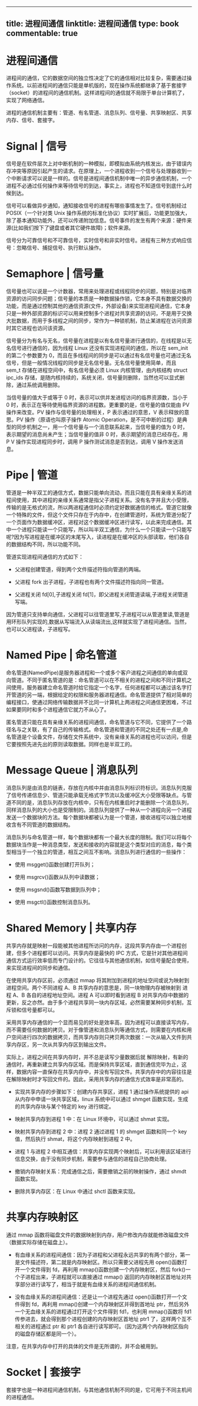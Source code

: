 
---
title: 进程间通信
linktitle: 进程间通信
type: book
commentable: true
---

# 进程间通信

进程间的通信，它的数据空间的独立性决定了它的通信相对比较复杂，需要通过操作系统。以前进程间的通信只能是单机版的，现在操作系统都继承了基于套接字（socket）的进程间的通信机制。这样进程间的通信就不局限于单台计算机了，实现了网络通信。

进程的通信机制主要有：管道、有名管道、消息队列、信号量、共享映射区、共享内存、信号、套接字。

# Signal | 信号

信号是在软件层次上对中断机制的一种模拟，即模拟由系统内核发出，由于错误内存冲突等原因引起产生的请求。在原理上，一个进程收到一个信号与处理器收到一个中断请求可以说是一样的。信号是进程间通信机制中唯一的异步通信机制，一个进程不必通过任何操作来等待信号的到达，事实上，进程也不知道信号到底什么时候到达。

信号可以看做异步通知，通知接收信号的进程有哪些事情发生了。信号机制经过 POSIX（一个针对类 Unix 操作系统的标准化协议）实时扩展后，功能更加强大，除了基本通知功能外，还可以传递附加信息。信号事件的发生有两个来源：硬件来源(比如我们按下了键盘或者其它硬件故障)；软件来源。

信号分为可靠信号和不可靠信号，实时信号和非实时信号。进程有三种方式响应信号：忽略信号、捕捉信号、执行默认操作。

# Semaphore | 信号量

信号量也可以说是一个计数器，常用来处理进程或线程同步的问题，特别是对临界资源的访问同步问题；信号量的本质是一种数据操作锁，它本身不具有数据交换的功能，而是通过控制其他的通信资源(文件，外部设备)来实现进程间通信，它本身只是一种外部资源的标识可以用来控制多个进程对共享资源的访问，不是用于交换大批数据，而用于多线程之间的同步，常作为一种锁机制，防止某进程在访问资源时其它进程也访问该资源。

信号量分为有名与无名，信号量在进程是以有名信号量进行通信的，在线程是以无名信号进行通信的，因为线程 Linux 还没有实现进程间的通信，所以在 sem_init 的第二个参数要为 0，而且在多线程间的同步是可以通过有名信号量也可通过无名信号，但是一般情况线程的同步是无名信号量。无名信号量使用简单，而且 sem_t 存储在进程空间中，有名信号量必须 Linux 内核管理，由内核结构 struct ipc_ids 存储，是随内核持续的，系统关闭，信号量则删除，当然也可以显式删除，通过系统调用删除。

当信号量的值大于或等于 0 时，表示可以供并发进程访问的临界资源数，当小于 0 时，表示正在等待使用临界资源的进程数。更重要的是，信号量的值仅能由 PV 操作来改变。PV 操作与信号量的处理相关，P 表示通过的意思，V 表示释放的意思。PV 操作（原语也叫原子操作 Atomic Operation，是不可中断的过程）是典型的同步机制之一，用一个信号量与一个消息联系起来，当信号量的值为 0 时，表示期望的消息尚未产生；当信号量的值非 0 时，表示期望的消息已经存在。用 P V 操作实现进程同步时，调用 P 操作测试消息是否到达，调用 V 操作发送消息。

# Pipe | 管道

管道是一种半双工的通信方式，数据只能单向流动，而且只能在具有亲缘关系的进程间使用，其中进程的亲缘关系通常是指父子进程关系。没有名字并且大小受限，传输的是无格式的流，所以两进程通信时必须约定好数据通信的格式。管道它就像一个特殊的文件，但这个文件只存在于内存中，在创建管道时，系统为管道分配了一个页面作为数据缓冲区，进程对这个数据缓冲区进行读写，以此来完成通信。其中一个进程只能读一个只能写，所以叫半双工通信，为什么一个只能读一个只能写呢?因为写进程是在缓冲区的末尾写入，读进程是在缓冲区的头部读取，他们各自 的数据结构不同，所以功能不同。

管道实现进程间通信的方式如下：

- 父进程创建管道，得到两个⽂件描述符指向管道的两端。

- 父进程 fork 出子进程，⼦进程也有两个⽂件描述符指向同⼀管道。

- 父进程关闭 fd[0],子进程关闭 fd[1]，即⽗进程关闭管道读端,⼦进程关闭管道写端。

因为管道只支持单向通信，⽗进程可以往管道⾥写,⼦进程可以从管道⾥读,管道是⽤环形队列实现的,数据从写端流⼊从读端流出,这样就实现了进程间通信。当然，也可以父进程读，子进程写。

# Named Pipe | 命名管道

命名管道(NamedPipe)是服务器进程和一个或多个客户进程之间通信的单向或双向管道。不同于匿名管道的是：命名管道可以在不相关的进程之间和不同计算机之间使用，服务器建立命名管道时给它指定一个名字，任何进程都可以通过该名字打开管道的另一端，根据给定的权限和服务器进程通信。命名管道提供了相对简单的编程接口，使通过网络传输数据并不比同一计算机上两进程之间通信更困难，不过如果要同时和多个进程通信它就力不从心了。

匿名管道只能在具有亲缘关系的进程间通信，命名管道与它不同，它提供了一个路径名与之关联，有了自己的传输格式。命名管道和管道的不同之处还有一点是,命名管道是个设备文件，存储在文件系统中，没有亲缘关系的进程也可以访问，但是它要按照先进先出的原则读取数据。同样也是半双工的。

# Message Queue | 消息队列

消息队列是由消息的链表，存放在内核中并由消息队列标识符标识。消息队列克服了信号传递信息少、管道只能承载无格式字节流以及缓冲区大小受限等缺点。与管道不同的是，消息队列存放在内核中，只有在内核重启时才能删除一个消息队列，同样消息队列的大小也是受限制的。消息队列提供了一种从一个进程向另一个进程发送一个数据块的方法。每个数据块都被认为是一个管道，接收进程可以独立地接收含有不同管道的数据结构。

消息队列与命名管道一样，每个数据块都有一个最大长度的限制。我们可以将每个数据块当作是一种消息类型，发送和接收的内容就是这个类型对应的消息，每个类型相当于一个独立的管道，相互之间互不影响。消息队列进行通信的一些操作：

- 使用 msgget()函数创建打开队列；

- 使用 msgrcv()函数从队列中读数据；

- 使用 msgsnd()函数写数据到队列中；

- 使用 msgctl()函数控制消息队列。

# Shared Memory | 共享内存

共享内存就是映射一段能被其他进程所访问的内存，这段共享内存由一个进程创建，但多个进程都可以访问。共享内存是最快的 IPC 方式，它是针对其他进程间通信方式运行效率低而专门设计的。它往往与其他通信机制，如信号量配合使用，来实现进程间的同步和通信。

在使用共享内存区前，必须通过 mmap 将其附加到进程的地址空间或说为映射到进程空间。两个不同进程 A、B 共享内存的意思是，同一块物理内存被映射到 进程 A、B 各自的进程地址空间。进程 A 可以即时看到进程 B 对共享内存中数据的更新，反之亦然。由于多个进程共享同一块内存区域，必然需要某种同步机制，互斥锁和信号量都可以。

采用共享内存通信的一个显而易见的好处是效率高，因为进程可以直接读写内存，而不需要任何数据的拷贝。对于像管道和消息队列等通信方式，则需要在内核和用户空间进行四次的数据拷贝，而共享内存则只拷贝两次数据：一次从输入文件到共享内存区，另一次从共享内存区到输出文件。

实际上，进程之间在共享内存时，并不总是读写少量数据后就 解除映射，有新的通信时，再重新建立共享内存区域。而是保持共享区域，直到通信完毕为止，这样，数据内容一直保存在共享内存中，并没有写回文件。共享内存中的内容往往是在解除映射时才写回文件的。因此，采用共享内存的通信方式效率是非常高的。

- 实现共享内存的步骤如下：创建内存共享区，进程 1 通过操作系统提供的 api 从内存中申请一块共享区域，linux 系统中可以通过 shmget 函数实现，生成的共享内存块与某个特定的 key 进行绑定。

- 映射共享内存到进程 1 中：在 Linux 环境中，可以通过 shmat 实现。

- 映射共享内存到进程 2 中：进程 2 通过进程 1 的 shmget 函数和同一个 key 值，然后执行 shmat，将这个内存映射到进程 2 中。

- 进程 1 与进程 2 中相互通信：共享内存实现两个映射后，可以利用该区域进行信息交换，由于没有同步机制，需要参与通信的进程自己协商处理。

- 撤销内存映射关系：完成通信之后，需要撤销之前的映射操作，通过 shmdt 函数实现。

- 删除共享内存区：在 Linux 中通过 shctl 函数来实现。

# 共享内存映射区

通过 mmap 函数将磁盘文件的数据映射到内存，用户修改内存就能修改磁盘文件（数据实际存储在磁盘上）。

- 有血缘关系的进程间通信：因为子进程和父进程永远共享的有两个部分，第一是文件描述符，第二就是内存映射区。所以只需要父进程先用 open()函数打开一个文件得到 fd，再利用 mmap()函数创建一个内存映射区，然后 fork()一个子进程出来，子进程就可以直接通过 mmap() 返回的内存映射区首地址对共享部分进行读写了，相当于就是有血缘关系的进程间通信机制。

- 没有血缘关系的进程间通信：还是让一个进程先通过 open()函数打开一个文件得到 fd，再利用 mmap()创建一个内存映射区并得到首地址 ptr，然后另外一个无血缘关系的进程通过打开这个文件得到 fd1，也利用 mmap()函数将 fd1 传参进去，就会得到那个进程创建的内存映射区首地址 ptr1 了，这样两个互不相关的进程通过 ptr 和 ptr1 各自进行读写即可。（因为这两个内存映射区指向的磁盘存储区都是同一个）。

注意，在共享内存中打开的具体的文件是无所谓的，并不会被用到。

# Socket | 套接字

套接字也是一种进程间通信机制，与其他通信机制不同的是，它可用于不同主机间的进程通信。

    